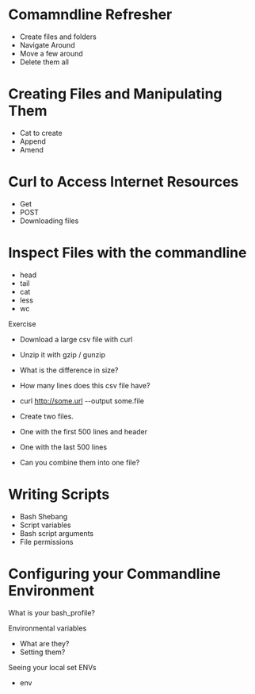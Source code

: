 # Comamndline Refresher

- Create files and folders
- Navigate Around
- Move a few around
- Delete them all


# Creating Files and Manipulating Them

- Cat to create
- Append
- Amend

# Curl to Access Internet Resources

- Get
- POST
- Downloading files

# Inspect Files with the commandline

- head
- tail
- cat
- less
- wc


Exercise

- Download a large csv file with curl
- Unzip it with gzip / gunzip
- What is the difference in size?
- How many lines does this csv file have?


- curl http://some.url --output some.file

- Create two files.

- One with the first 500 lines and header
- One with the last 500 lines
- Can you combine them into one file?


# Writing Scripts

- Bash Shebang
- Script variables
- Bash script arguments
- File permissions


# Configuring your Commandline Environment

What is your bash_profile?

Environmental variables
- What are they?
- Setting them?

Seeing your local set ENVs 
- env

